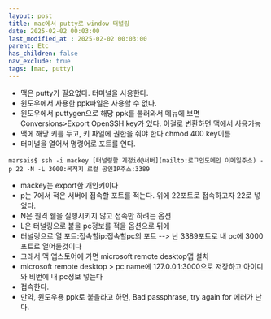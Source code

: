 ```yaml
---
layout: post
title: mac에서 putty로 window 터널링
date: 2025-02-02 00:03:00
last_modified_at : 2025-02-02 00:03:00
parent: Etc
has_children: false
nav_exclude: true
tags: [mac, putty]
---
```



- 맥은 putty가 필요없다. 터미널을 사용한다.
- 윈도우에서 사용한 ppk파일은 사용할 수 없다. 
- 윈도우에서 puttygen으로 해당 ppk를 불러와서 메뉴에 보면 Conversions>Export OpenSSH key가 있다. 이걸로 변환하면 맥에서 사용가능
- 맥에 해당 키를 두고, 키 파일에 권한을 줘야 한다 chmod 400 key이름
- 터미널을 열어서 명령어로 포트를 연다.
```
marsais$ ssh -i mackey [터널링할 계정id@서버](mailto:로그인도메인 이메일주소) -p 22 -N -L 3000:목적지 로컬 공인IP주소:3389
```
- mackey는 export한 개인키이다
- p는 7에서 적은 서버에 접속할 포트를 적는다. 위에 22포트로 접속하고자 22로 넣었다.
- N은 원격 쉘을 실행시키지 않고 접속만 하려는 옵션
- L은 터널링으로 붙을 pc정보를 적을 옵션으로 뒤에
- 터널링으로 열 포트:접속할ip:접속할pc의 포트 --> 난 3389포트로 내 pc에 3000포트로 열어둘것이다
- 그래서 맥 앱스토어에 가면 microsoft remote desktop앱 설치
- microsoft remote desktop > pc name에 127.0.0.1:3000으로 저장하고 아이디와 비번에 내 pc정보 넣는다
- 접속한다.
- 만약, 윈도우용 ppk로 붙을라고 하면, Bad passphrase, try again for 에러가 난다.
